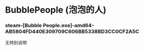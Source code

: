 # BubblePeople (泡泡的人)

### steam-[Bubble People.exe]-amd64-AB5804FD440E309709C606BB5338BD3CC0CF2A5C
无特别说明